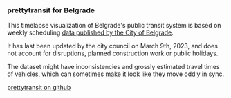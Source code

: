 ### prettytransit for Belgrade

This timelapse visualization of Belgrade's public transit system is based on weekly scheduling [data published by the City of Belgrade](https://data.gov.rs/sr/datasets/gtfs/).

It has last been updated by the city council on March 9th, 2023, and does not account for disruptions, planned construction work or public holidays.

The dataset might have inconsistencies and grossly estimated travel times of vehicles, which can sometimes make it look like they move oddly in sync.

[prettytransit on github](https://github.com/zorapeteri/prettytransit)
